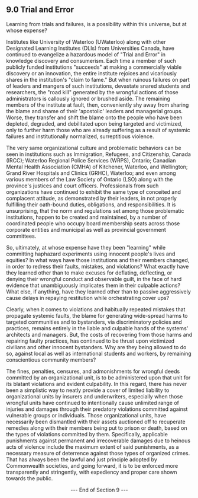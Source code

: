 ## 9.0 Trial and Error

Learning from trials and failures, is a possibility within this universe, but at whose expense? 

Institutes like University of Waterloo (UWaterloo) along with other Designated Learning Institutes (DLIs) from Universities Canada, have continued to evangelize a hazardous model of "Trial and Error" in knowledge discovery and consumerism. Each time a member of such publicly funded institutions "succeeds" at making a commercially viable discovery or an innovation, the entire institute rejoices and vicariously shares in the institution's "claim to fame." But when ruinous failures on part of leaders and mangers of such institutions, devastate snared students and researchers, the "road kill" generated by the wrongful actions of those administrators is callously ignored or brushed aside. The remaining members of the institute at fault, then, conveniently shy away from sharing the blame and shame of their 'apostolic' leaders and managerial groups. Worse, they transfer and shift the blame onto the people who have been depleted, degraded, and debilitated upon being targeted and victimized, only to further harm those who are already suffering as a result of systemic failures and institutionally normalized, surreptitious violence. 

The very same organizational culture and problematic behaviors can be seen in institutions such as Immigration, Refugees, and Citizenship, Canada (IRCC); Waterloo Regional Police Services (WRPS), Ontario; Canadian Mental Health Association (CMHA) of Kitchener, Waterloo, and Wellington; Grand River Hospitals and Clinics (GRHC), Waterloo; and even among various members of the Law Society of Ontario (LSO) along with the province's justices and court officers. Professionals from such organizations have continued to exhibit the same type of conceited and complacent attitude, as demonstrated by their leaders, in not properly fulfilling their oath-bound duties, obligations, and responsibilities. It is unsurprising, that the norm and regulations set among those problematic institutions, happen to be created and maintained, by a number of coordinated people who occupy board membership seats across those corporate entities and municipal as well as provincial government committees.  

So, ultimately, at whose expense have they been "learning" while committing haphazard experiments using innocent people's lives and equities? In what ways have those institutions and their members changed, in order to redress their faults, mistakes, and violations? What exactly have they learned other than to make excuses for deflating, deflecting, or denying their wrongful conduct and observable guilt, in the face of hard evidence that unambiguously implicates them in their culpable actions? What else, if anything, have they learned other than to passive aggressively cause delays in repaying restitution while orchestrating cover ups? 

Clearly, when it comes to violations and habitually repeated mistakes that propagate systemic faults, the blame for generating wide-spread harms to targeted communities and to bystanders, via discriminatory policies and practices, remains entirely in the liable and culpable hands of the systems' architects and managers. But, the costs of recovering from those harms and repairing faulty practices, has continued to be thrust upon victimized civilians and other innocent bystanders. Why are they being allowed to do so, against local as well as international students and workers, by remaining conscientious community members? 

The fines, penalties, censures, and admonishments for wrongful deeds committed by an organizational unit, is to be administered upon that unit for its blatant violations and evident culpability. In this regard, there has never been a simplistic way to neatly provide a cover of limited liability to organizational units by insurers and underwriters, especially when those wrongful units have continued to intentionally cause unlimited range of injuries and damages through their predatory violations committed against vulnerable groups or individuals. Those organizational units, have necessarily been dismantled with their assets auctioned off to recuperate remedies along with their members being put to prison or death, based on the types of violations committed by them. Specifically, applicable punishments against permanent and irrecoverable damages due to heinous acts of violence include the maximum extent of said punishments, as a necessary measure of deterrence against those types of organized crimes. That has always been the lawful and just principle adopted by Commonwealth societies, and going forward, it is to be enforced more transparently and stringently, with expediency and proper care shown towards the public. 

<p align="center"> --- End of Section 9 --- </p>